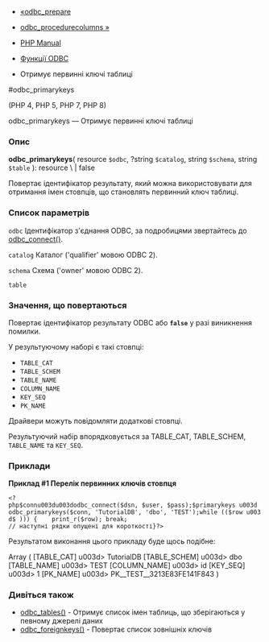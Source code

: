 - [«odbc_prepare](function.odbc-prepare.md)
- [odbc_procedurecolumns »](function.odbc-procedurecolumns.md)

- [PHP Manual](index.md)
- [Функції ODBC](ref.uodbc.md)
- Отримує первинні ключі таблиці

#odbc_primarykeys

(PHP 4, PHP 5, PHP 7, PHP 8)

odbc_primarykeys — Отримує первинні ключі таблиці

### Опис

**odbc_primarykeys**(
resource `$odbc`,
?string `$catalog`,
string `$schema`,
string `$table`
): resource \ | false

Повертає ідентифікатор результату, який можна використовувати для
отримання імен стовпців, що становлять первинний ключ таблиці.

### Список параметрів

`odbc`
Ідентифікатор з'єднання ODBC, за подробицями звертайтесь до
[odbc_connect()](function.odbc-connect.md).

`catalog`
Каталог ('qualifier' мовою ODBC 2).

`schema`
Схема ('owner' мовою ODBC 2).

`table`

### Значення, що повертаються

Повертає ідентифікатор результату ODBC або **`false`** у разі
виникнення помилки.

У результуючому наборі є такі стовпці:

- `TABLE_CAT`
- `TABLE_SCHEM`
- `TABLE_NAME`
- `COLUMN_NAME`
- `KEY_SEQ`
- `PK_NAME`

Драйвери можуть повідомляти додаткові стовпці.

Результуючий набір впорядковується за TABLE_CAT, TABLE_SCHEM,
`TABLE_NAME` та `KEY_SEQ`.

### Приклади

**Приклад #1 Перелік первинних ключів стовпця**

` <?php$connu003du003dodbc_connect($dsn, $user, $pass);$primarykeys u003d odbc_primarykeys($conn, 'TutorialDB', 'dbo', 'TEST');while (($row u003d$ ))) {    print_r($row); break; // наступні рядки опущені для короткості}?> `

Результатом виконання цього прикладу буде щось подібне:

Array
(
[TABLE_CAT] u003d> TutorialDB
[TABLE_SCHEM] u003d> dbo
[TABLE_NAME] u003d> TEST
[COLUMN_NAME] u003d> id
[KEY_SEQ] u003d> 1
[PK_NAME] u003d> PK__TEST__3213E83FE141F843
)

### Дивіться також

- [odbc_tables()](function.odbc-tables.md) - Отримує список імен
таблиць, що зберігаються у певному джерелі даних
- [odbc_foreignkeys()](function.odbc-foreignkeys.md) - Повертає
список зовнішніх ключів
